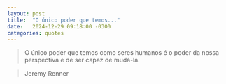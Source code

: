```yaml
---
layout: post
title:  "O único poder que temos..."
date:   2024-12-29 09:18:00 -0300
categories: quotes
---
```


>O único poder que temos como seres humanos é o poder da nossa perspectiva e de ser capaz de mudá-la.

>Jeremy Renner
